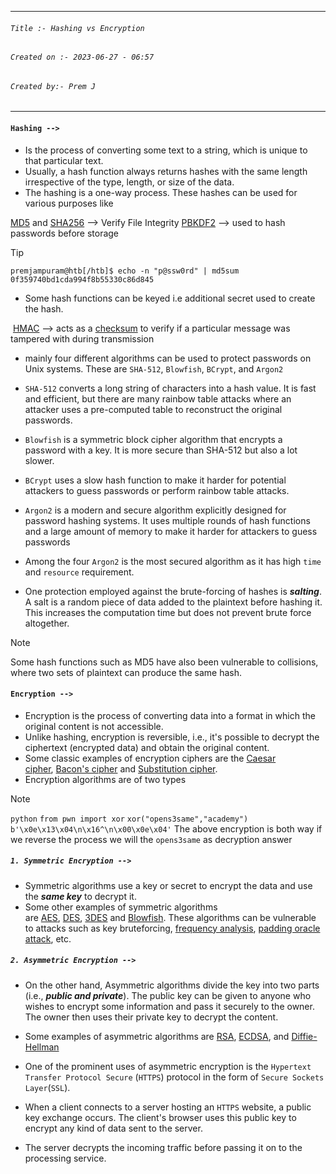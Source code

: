 
***
###### `Title :- Hashing vs Encryption`
###### `Created on :- 2023-06-27 - 06:57`
###### `Created by:- Prem J`
***

#### `Hashing -->`

- Is the process of converting some text to a string, which is unique to that particular text.
- Usually, a hash function always returns hashes with the same length irrespective of the type, length, or size of the data.
- The hashing is a one-way process. These hashes can be used for various purposes like

[MD5](https://en.wikipedia.org/wiki/MD5) and [SHA256](https://en.wikipedia.org/wiki/SHA-2) --> Verify File Integrity
[PBKDF2](https://en.wikipedia.org/wiki/PBKDF2) --> used to hash passwords before storage

>[!tip]
>```shell-session
>premjampuram@htb[/htb]$ echo -n "p@ssw0rd" | md5sum
>0f359740bd1cda994f8b55330c86d845
>```

- Some hash functions can be keyed i.e additional secret used to create the hash.

 [HMAC](https://en.wikipedia.org/wiki/HMAC) --> acts as a [checksum](https://en.wikipedia.org/wiki/Checksum) to verify if a particular message was tampered with during transmission

- mainly four different algorithms can be used to protect passwords on Unix systems. These are `SHA-512`, `Blowfish`, `BCrypt`, and `Argon2`

- `SHA-512` converts a long string of characters into a hash value. It is fast and efficient, but there are many rainbow table attacks where an attacker uses a pre-computed table to reconstruct the original passwords.
- `Blowfish` is a symmetric block cipher algorithm that encrypts a password with a key. It is more secure than SHA-512 but also a lot slower.
- `BCrypt` uses a slow hash function to make it harder for potential attackers to guess passwords or perform rainbow table attacks.
- `Argon2` is a modern and secure algorithm explicitly designed for password hashing systems. It uses multiple rounds of hash functions and a large amount of memory to make it harder for attackers to guess passwords

- Among the four `Argon2` is the most secured algorithm as it has high `time` and `resource` requirement.
- One protection employed against the brute-forcing of hashes is ***salting***. A salt is a random piece of data added to the plaintext before hashing it. This increases the computation time but does not prevent brute force altogether.

>[!Note]
>Some hash functions such as MD5 have also been vulnerable to collisions, where two sets of plaintext can produce the same hash.

#### `Encryption -->`

- Encryption is the process of converting data into a format in which the original content is not accessible.
- Unlike hashing, encryption is reversible, i.e., it's possible to decrypt the ciphertext (encrypted data) and obtain the original content.
- Some classic examples of encryption ciphers are the [Caesar cipher](https://en.wikipedia.org/wiki/Caesar_cipher), [Bacon's cipher](https://en.wikipedia.org/wiki/Bacon%27s_cipher) and [Substitution cipher](https://en.wikipedia.org/wiki/Substitution_cipher). 
- Encryption algorithms are of two types

>[!Note]
>`python`
>`from pwn import xor`
>`xor("opens3same","academy")`
>`b'\x0e\x13\x04\n\x16^\n\x00\x0e\x04'`
>The above encryption is both way if we reverse the process we will the `opens3same` as decryption answer

##### `1. Symmetric Encryption -->`

- Symmetric algorithms use a key or secret to encrypt the data and use the ***same key*** to decrypt it.
- Some other examples of symmetric algorithms are [AES](https://en.wikipedia.org/wiki/Advanced_Encryption_Standard), [DES](https://en.wikipedia.org/wiki/Data_Encryption_Standard), [3DES](https://en.wikipedia.org/wiki/Triple_DES) and [Blowfish](https://en.wikipedia.org/wiki/Blowfish_(cipher)#The_algorithm). These algorithms can be vulnerable to attacks such as key bruteforcing, [frequency analysis](https://en.wikipedia.org/wiki/Frequency_analysis), [padding oracle attack](https://en.wikipedia.org/wiki/Padding_oracle_attack), etc.

##### `2. Asymmetric Encryption -->`

- On the other hand, Asymmetric algorithms divide the key into two parts (i.e., ***public and private***). The public key can be given to anyone who wishes to encrypt some information and pass it securely to the owner. The owner then uses their private key to decrypt the content.
- Some examples of asymmetric algorithms are [RSA](https://en.wikipedia.org/wiki/RSA_(cryptosystem)), [ECDSA](https://en.wikipedia.org/wiki/Elliptic_Curve_Digital_Signature_Algorithm), and [Diffie-Hellman](https://en.wikipedia.org/wiki/Diffie%E2%80%93Hellman_key_exchange)

- One of the prominent uses of asymmetric encryption is the `Hypertext Transfer Protocol Secure` (`HTTPS`) protocol in the form of `Secure Sockets Layer`(`SSL`).
- When a client connects to a server hosting an `HTTPS` website, a public key exchange occurs. The client's browser uses this public key to encrypt any kind of data sent to the server. 
- The server decrypts the incoming traffic before passing it on to the processing service.